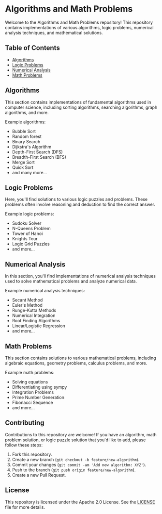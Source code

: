 # Algorithms and Math Problems

Welcome to the Algorithms and Math Problems repository! This repository contains implementations of various algorithms, logic problems, numerical analysis techniques, and mathematical solutions.

## Table of Contents

- [Algorithms](#algorithms)
- [Logic Problems](#logic-problems)
- [Numerical Analysis](#numerical-analysis)
- [Math Problems](#math-problems)

## Algorithms

This section contains implementations of fundamental algorithms used in computer science, including sorting algorithms, searching algorithms, graph algorithms, and more.

Example algorithms:
- Bubble Sort
- Random forest
- Binary Search
- Dijkstra's Algorithm
- Depth-First Search (DFS)
- Breadth-First Search (BFS)
- Merge Sort
- Quick Sort
- and many more...

## Logic Problems

Here, you'll find solutions to various logic puzzles and problems. These problems often involve reasoning and deduction to find the correct answer.

Example logic problems:
- Sudoku Solver
- N-Queens Problem
- Tower of Hanoi
- Knights Tour
- Logic Grid Puzzles
- and more...

## Numerical Analysis

In this section, you'll find implementations of numerical analysis techniques used to solve mathematical problems and analyze numerical data.

Example numerical analysis techniques:
- Secant Method
- Euler's Method
- Runge-Kutta Methods
- Numerical Integration
- Root Finding Algorithms
- Linear/Logistic Regression
- and more...

## Math Problems

This section contains solutions to various mathematical problems, including algebraic equations, geometry problems, calculus problems, and more.

Example math problems:
- Solving equations
- Differentiating using sympy
- Integration Problems
- Prime Number Generation
- Fibonacci Sequence
- and more...

## Contributing

Contributions to this repository are welcome! If you have an algorithm, math problem solution, or logic puzzle solution that you'd like to add, please follow these steps:
1. Fork this repository.
2. Create a new branch (`git checkout -b feature/new-algorithm`).
3. Commit your changes (`git commit -am 'Add new algorithm: XYZ'`).
4. Push to the branch (`git push origin feature/new-algorithm`).
5. Create a new Pull Request.

## License

This repository is licensed under the Apache 2.0 License. See the [LICENSE](LICENSE) file for more details.


